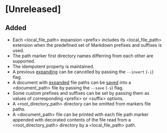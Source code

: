 # [Unreleased]

## Added

- Each \<local\_file\_path\> expansion \<prefix\> includes its \<local\_file\_path\> extension
when the predefined set of Markdown prefixes and suffixes is used.
- The path marker first directory names
differring from each other
are supported.
- The idempotent property is maintained.
- A previous [expanding](https://github.com/monadosquito/unpath#expand) can be cancelled
by passing the `--invert` (`-i`) flag.
- A document
with [expanded](https://github.com/monadosquito/unpath#expand) file paths can be [saved](https://github.com/monadosquito/unpath#save)
into a \<document\_path\> file by passing the `--save` (`-s`) flag.
- Some custom prefixes and suffixes can be set
by passing them as values of corresponding \<prefix\> or \<suffix\> options.
- A \<root\_directory\_path\> directory can be omitted from markers file paths.
- A \<document\_path\> file can be printed with each file path marker
appended with decorated contents of the file
read from a \<root\_directory\_path\> directory
by a \<local\_file\_path\> path.
